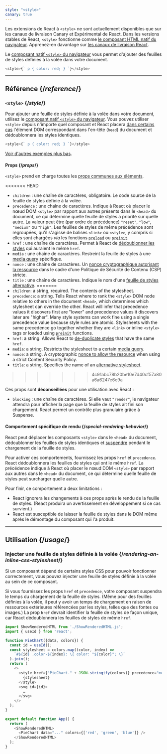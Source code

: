 ```yaml
---
style: "<style>"
canary: true
---
```


<Canary>

Les extensions de React à `<style>` ne sont actuellement disponibles que sur les canaux de livraison Canary et Expérimental de React. Dans les versions stables de React, `<style>` fonctionne comme [le composant HTML natif du navigateur](/reference/react-dom/components#all-html-components). Apprenez-en davantage sur [les canaux de livraison React](/community/versioning-policy#all-release-channels).

</Canary>

<Intro>

Le [composant natif `<style>` du navigateur](https://developer.mozilla.org/fr/docs/Web/HTML/Element/style) vous permet d'ajouter des feuilles de styles définies à la volée dans votre document.

```js
<style>{` p { color: red; } `}</style>
```

</Intro>

<InlineToc />

---

## Référence {/*reference*/}

### `<style>` {/*style*/}

Pour ajouter une feuille de styles définie à la volée dans votre document, utilisez le [composant natif `<style>` du navigateur](https://developer.mozilla.org/fr/docs/Web/HTML/Element/style). Vous pouvez utiliser `<style>` depuis n'importe quel composant et React placera [dans certains cas](#special-rendering-behavior) l'élément DOM correspondant dans l'en-tête (`head`) du document et dédoublonnera les styles identiques.

```js
<style>{` p { color: red; } `}</style>
```

[Voir d'autres exemples plus bas](#usage).

#### Props {/*props*/}

`<style>` prend en charge toutes les [props communes aux éléments](/reference/react-dom/components/common#props).

<<<<<<< HEAD
* `children` : une chaîne de caractères, obligatoire. Le code source de la feuille de styles définie à la volée.
* `precedence` : une chaîne de caractères. Indique à React où placer le nœud DOM `<style>` par rapport aux autres présents dans le `<head>` du document, ce qui détermine quelle feuille de styles a priorité sur quelle autre. La valeur peut être (par ordre de précédence) `"reset"`, `"low"`, `"medium"` ou `"high"`. Les feuilles de styles de même précédence sont regroupées, qu'il s'agisse de balises `<link>` ou `<style>`, y compris si elles sont chargées *via* les fonctions [`preload`](/reference/react-dom/preload) ou [`preinit`](/reference/react-dom/preinit).
* `href` : une chaîne de caractères. Permet à React de [dédoublonner les styles](#special-rendering-behavior) qui auraient le même `href`.
* `media` : une chaîne de caractères. Restreint la feuille de styles à une [media query](https://developer.mozilla.org/fr/docs/Web/CSS/CSS_media_queries/Using_media_queries) spécifique.
* `nonce` : une chaîne de caractères. Un [nonce cryptographique autorisant la ressource](https://developer.mozilla.org/fr/docs/Web/HTML/Global_attributes/nonce) dans le cadre d'une Politique de Sécurité de Contenu (CSP) stricte.
* `title` : une chaîne de caractères. Indique le nom d'une [feuille de styles alternative](https://developer.mozilla.org/fr/docs/Web/CSS/Alternative_style_sheets).
=======
* `children`: a string, required. The contents of the stylesheet.
* `precedence`: a string. Tells React where to rank the `<style>` DOM node relative to others in the document `<head>`, which determines which stylesheet can override the other. React will infer that precedence values it discovers first are "lower" and precedence values it discovers later are "higher". Many style systems can work fine using a single precedence value because style rules are atomic. Stylesheets with the same precedence go together whether they are `<link>` or inline `<style>` tags or loaded using [`preinit`](/reference/react-dom/preinit) functions.
* `href`: a string. Allows React to [de-duplicate styles](#special-rendering-behavior) that have the same `href`.
* `media`: a string. Restricts the stylesheet to a certain [media query](https://developer.mozilla.org/en-US/docs/Web/CSS/CSS_media_queries/Using_media_queries).
* `nonce`: a string. A cryptographic [nonce to allow the resource](https://developer.mozilla.org/en-US/docs/Web/HTML/Global_attributes/nonce) when using a strict Content Security Policy.
* `title`: a string. Specifies the name of an [alternative stylesheet](https://developer.mozilla.org/en-US/docs/Web/CSS/Alternative_style_sheets).
>>>>>>> 4c91abc78b20be10e7d40cf57a80a6a6247e6e9a

Ces props sont **déconseillées** pour une utilisation avec React :

* `blocking` : une chaîne de caractères. Si elle vaut `"render"`, le navigateur attendra pour afficher la page que la feuille de styles ait fini son chargement.  React permet un contrôle plus granulaire grâce à Suspense.

#### Comportement spécifique de rendu {/*special-rendering-behavior*/}

React peut déplacer les composants `<style>` dans le `<head>` du document, dédoublonner les feuilles de styles identiques et [suspendre](/reference/react/Suspense) pendant le chargement de la feuille de styles.

Pour activer ces comportements, fournissez les props `href` et `precedence`.  React dédoublonnera les feuilles de styles qui ont le même `href`.  La précédence indique à React où placer le nœud DOM `<style>` par rapport aux autres dans le `<head>` du document, ce qui détermine quelle feuille de styles peut surcharger quelle autre.

Pour finir, ce comportement a deux limitations :

* React ignorera les changements à ces props après le rendu de la feuille de styles. (React produira un avertissement en développement si ce cas survient.)
* React est susceptible de laisser la feuille de styles dans le DOM même après le démontage du composant qui l'a produit.

---

## Utilisation {/*usage*/}

### Injecter une feuille de styles définie à la volée {/*rendering-an-inline-css-stylesheet*/}

Si un composant dépend de certains styles CSS pour pouvoir fonctionner correctement, vous pouvez injecter une feuille de styles définie à la volée au sein de ce composant.

Si vous fournissez les props `href` et `precedence`,  votre composant suspendra le temps du chargement de la feuille de styles. (Même pour des feuilles définies à la volée, il peut y avoir un temps de chargement en raison de ressources extérieures référencées par les styles, telles que des fontes ou images.)  La prop `href` devrait identifier la feuille de styles de façon unique, car React dédoublonnera les feuilles de styles de même `href`.

<SandpackWithHTMLOutput>

```js src/App.js active
import ShowRenderedHTML from './ShowRenderedHTML.js';
import { useId } from 'react';

function PieChart({data, colors}) {
  const id = useId();
  const stylesheet = colors.map((color, index) =>
    `#${id} .color-${index}: \{ color: "${color}"; \}`
  ).join();
  return (
    <>
      <style href={"PieChart-" + JSON.stringify(colors)} precedence="medium">
        {stylesheet}
      </style>
      <svg id={id}>
        …
      </svg>
    </>
  );
}

export default function App() {
  return (
    <ShowRenderedHTML>
      <PieChart data="..." colors={['red', 'green', 'blue']} />
    </ShowRenderedHTML>
  );
}
```

</SandpackWithHTMLOutput>
